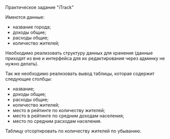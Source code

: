 Практическое задание "iTrack"

Имеются данные:
- название города;
- доходы общие;
- расходы общие;
- количество жителей;
 
Необходимо реализовать структуру данных для хранения (данные приходят из вне и интерфейса для их редактирования через админку не нужно делать).

Так же необходимо реализовать вывод таблицы, которая содержит следующие столбцы:
- название;
- доходы общие;
- расходы общие;
- количество жителей;
- место в рейтинге по количеству жителей;
- место в рейтинге по средним доходам населения;
- место по средним расходам населения.
 
Таблицу отсортировать по количеству жителей по убыванию.
